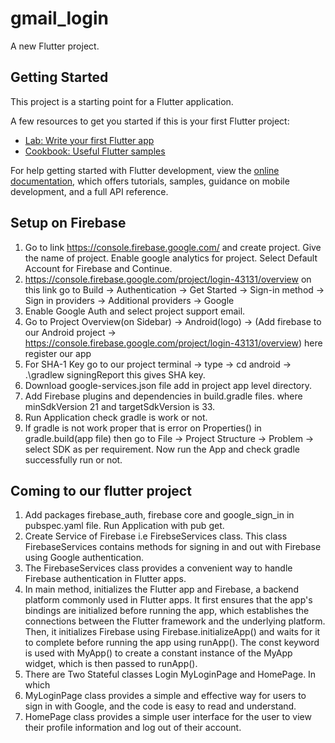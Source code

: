 # gmail_login

A new Flutter project.

## Getting Started

This project is a starting point for a Flutter application.

A few resources to get you started if this is your first Flutter project:

- [Lab: Write your first Flutter app](https://docs.flutter.dev/get-started/codelab)
- [Cookbook: Useful Flutter samples](https://docs.flutter.dev/cookbook)

For help getting started with Flutter development, view the
[online documentation](https://docs.flutter.dev/), which offers tutorials,
samples, guidance on mobile development, and a full API reference.

## Setup on Firebase 

1. Go to link https://console.firebase.google.com/  and create project.
   Give the name of project. Enable google analytics for project.
   Select Default Account for Firebase and Continue.
2. https://console.firebase.google.com/project/login-43131/overview  on this link go to 
   Build -> Authentication -> Get Started -> Sign-in method -> Sign in providers -> Additional providers -> Google 
3. Enable Google Auth and select project support email.
4. Go to Project Overview(on Sidebar) -> Android(logo) -> (Add firebase to our Android project -> 
   https://console.firebase.google.com/project/login-43131/overview) here register our app
5. For SHA-1 Key go to our project terminal -> type -> cd android -> .\gradlew signingReport this gives SHA key.
6. Download google-services.json file add in project app level directory.
7. Add Firebase plugins and dependencies in build.gradle files. where minSdkVersion 21 and targetSdkVersion is 33.
8. Run Application check gradle is work or not.
9. If gradle is not work proper that is error on Properties() in gradle.build(app file) then go to 
   File -> Project Structure -> Problem -> select SDK as per requirement. Now run the App and check gradle successfully run or not.

##  Coming to our flutter project
1. Add packages firebase_auth, firebase core and google_sign_in in pubspec.yaml file. Run Application with pub get.
2. Create Service of Firebase i.e FirebseServices class. This class FirebaseServices contains methods for signing in and out with
   Firebase using Google authentication.
3. The FirebaseServices class provides a convenient way to handle Firebase authentication in Flutter apps.
4. In main method,  initializes the Flutter app and Firebase, a backend platform commonly used in Flutter apps. It first ensures that the app's bindings are initialized before
   running the app, which establishes the connections between the Flutter framework and the underlying platform. Then, it initializes Firebase using Firebase.initializeApp() 
   and waits for it to complete before running the app using runApp(). The const keyword is used with MyApp() to create a constant instance of the MyApp widget, which is then passed to runApp().
5. There are Two Stateful classes Login MyLoginPage and HomePage. In which
6. MyLoginPage class provides a simple and effective way for users to sign in with Google, and the code is easy to read and understand.
7. HomePage class provides a simple user interface for the user to view their profile information and log out of their account.





